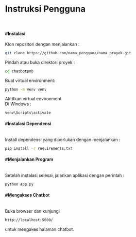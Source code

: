 <h1>Instruksi Pengguna</h1><br>
<h4><b>#Instalasi</b></h4>
Klon repositori dengan menjalankan :

```bash
git clone https://github.com/nama_pengguna/nama_proyek.git
```
Pindah atau buka direktori proyek :

```bash
cd chatbotpmb
```
Buat virtual environment:<br>

```bash
python -m venv venv
```
Aktifkan virtual environment<br>
Di Windows : 
```bash
venv\Scripts\activate
```
<h4><b>#Instalasi Dependensi</b></h4><br>
Install dependensi yang diperlukan dengan menjalankan :
  
```bash
pip install -r requirements.txt
```
<h4><b>#Menjalankan Program</b></h4><br>
Setelah instalasi selesai, jalankan aplikasi dengan perintah :

```bash
python app.py
```
<h4><b>#Mengakses Chatbot</b></h4><br>
Buka browser dan kunjungi

```bash
http://localhost:5000/
```
untuk mengakes halaman chatbot.

